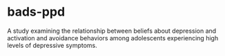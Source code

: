 # bads-ppd
A study examining the relationship between beliefs about depression and activation and avoidance behaviors among adolescents experiencing high levels of depressive symptoms.
